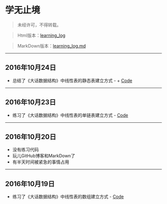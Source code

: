 # 学无止境

> 未经许可，不得转载。

> Html版本：[learning\_log](http://kevins.pro/blog/learning_log/)

> MarkDown版本：[learning\_log.md](http://github.com/KevinsBobo/KevinsBobo.github.io/blob/master/article/learning_log.md)

---

## 2016年10月24日
+ 总结了《大话数据结构》中线性表的静态表建立方式 - + [Code](http://github/KevinsBobo/book_code/blob/master/data_structure/01_list_03_static.md)

---

## 2016年10月23日
+ 练习了《大话数据结构》中线性表的单链表建立方式 - [Code](http://github.com/KevinsBobo/Book_code/blob/master/data_structure/01_list_02_link.c)

---

## 2016年10月20日
+ 没有练习代码
+ 玩儿GitHub博客和MarkDown了
+ 有半天时间被紧急的事情占用

---

## 2016年10月19日
+ 练习了《大话数据结构》中线性表的数组建立方式 - [Code](http://github.com/KevinsBobo/book_code/blob/master/data_structure/01_list_01_array.c)
